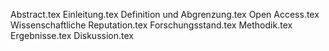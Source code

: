 Abstract.tex
Einleitung.tex
Definition und Abgrenzung.tex
Open Access.tex
Wissenschaftliche Reputation.tex
Forschungsstand.tex
Methodik.tex
Ergebnisse.tex
Diskussion.tex
